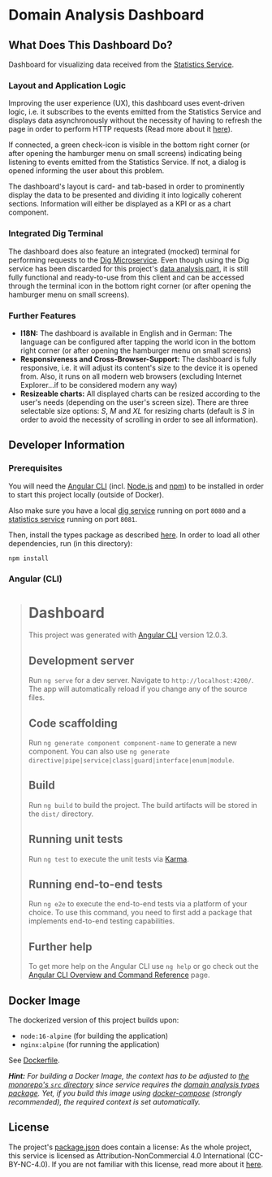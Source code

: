 # Domain Analysis Dashboard

## What Does This Dashboard Do?

Dashboard for visualizing data received from the [Statistics Service](../statistics-service/README.md).

### Layout and Application Logic

Improving the user experience (UX), this dashboard uses event-driven logic, i.e. it subscribes to the events emitted
from the Statistics Service and displays data asynchronously without the necessity of having to refresh the page in
order to perform HTTP requests (Read more about it [here](../statistics-service/README.md)).

If connected, a green check-icon is visible in the bottom right corner (or after opening the hamburger menu on small
screens) indicating being listening to events emitted from the Statistics Service. If not, a dialog is opened informing
the user about this problem.

The dashboard's layout is card- and tab-based in order to prominently display the data to be presented and dividing it
into logically coherent sections. Information will either be displayed as a KPI or as a chart component.

### Integrated Dig Terminal

The dashboard does also feature an integrated (mocked) terminal for performing requests to
the [Dig Microservice](../dig-microservice/README.md). Even though using the Dig service has been discarded for this
project's [data analysis part](../pyspark/README.md), it is still fully functional and ready-to-use from this client and
can be accessed through the terminal icon in the bottom right corner (or after opening the hamburger menu on small
screens).

### Further Features

- **I18N:** The dashboard is available in English and in German: The language can be configured after tapping the world
  icon in the bottom right corner (or after opening the hamburger menu on small screens)
- **Responsiveness and Cross-Browser-Support:** The dashboard is fully responsive, i.e. it will adjust its content's
  size to the device it is opened from. Also, it runs on all modern web browsers (excluding Internet Explorer...if to be
  considered modern any way)
- **Resizeable charts:** All displayed charts can be resized according to the user's needs (depending on the user's
  screen size). There are three selectable size options: _S_, _M_ and _XL_ for resizing charts (default is _S_ in order
  to avoid the necessity of scrolling in order to see all information).

## Developer Information

### Prerequisites

You will need the [Angular CLI](https://angular.io/cli) (incl. [Node.js](https://nodejs.org/en/)
and [npm](https://docs.npmjs.com/cli/v7/commands/npm)) to be installed in order to start this project locally (outside
of Docker).

Also make sure you have a local [dig service](../dig-microservice/README.md) running on port `8080` and a [statistics service](../statistics-service/README.md) running on port `8081`.

Then, install the types package as described [here](../../shared-node-modules/domain-analysis-types/README.md). In order to load all other dependencies, run (in this directory):

```sh
npm install
```

### Angular (CLI)

> # Dashboard
>
> This project was generated with [Angular CLI](https://github.com/angular/angular-cli) version 12.0.3.
>
> ## Development server
>
> Run `ng serve` for a dev server. Navigate to `http://localhost:4200/`. The app will automatically reload if you change any of the source files.
>
> ## Code scaffolding
>
> Run `ng generate component component-name` to generate a new component. You can also use `ng generate directive|pipe|service|class|guard|interface|enum|module`.
>
> ## Build
>
> Run `ng build` to build the project. The build artifacts will be stored in the `dist/` directory.
>
> ## Running unit tests
>
> Run `ng test` to execute the unit tests via [Karma](https://karma-runner.github.io).
>
> ## Running end-to-end tests
>
> Run `ng e2e` to execute the end-to-end tests via a platform of your choice. To use this command, you need to first add a package that implements end-to-end testing capabilities.
>
> ## Further help
>
> To get more help on the Angular CLI use `ng help` or go check out the [Angular CLI Overview and Command Reference](https://angular.io/cli) page.

## Docker Image

The dockerized version of this project builds upon:

- `node:16-alpine` (for building the application)
- `nginx:alpine` (for running the application)

See [Dockerfile](./Dockerfile).

_**Hint:** For building a Docker Image, the context has to be adjusted to [the monorepo's `src` directory](../..) since service
requires the [domain analysis types package](../../shared-node-modules/domain-analysis-types/README.md). Yet, if you
build this image using [docker-compose](../docker-compose.yml) (strongly recommended), the required context is set
automatically._

## License

The project's [package.json](./package.json) does contain a license: As the whole project, this service is licensed as
Attribution-NonCommercial 4.0 International (CC-BY-NC-4.0). If you are not familiar with this license, read more about
it [here](https://creativecommons.org/licenses/by-nc/4.0/).
